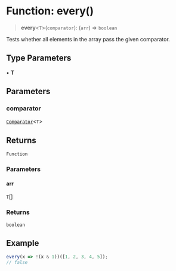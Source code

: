 # Function: every()

> **every**\<`T`\>(`comparator`): (`arr`) => `boolean`

Tests whether all elements in the array pass the given comparator.

## Type Parameters

• **T**

## Parameters

### comparator

[`Comparator`](../type-aliases/Comparator.md)\<`T`\>

## Returns

`Function`

### Parameters

#### arr

`T`[]

### Returns

`boolean`

## Example

```ts
every(x => !(x & 1))([1, 2, 3, 4, 5]);
// false
```

